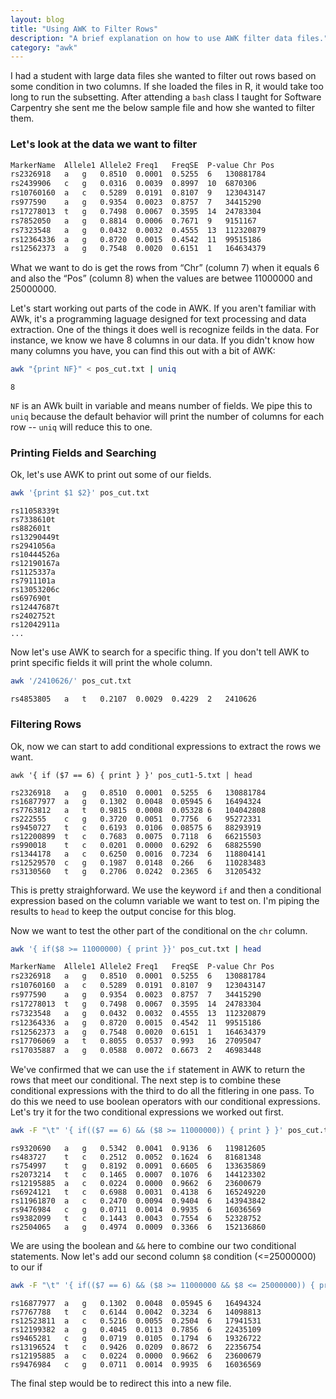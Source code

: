 ```yaml
---
layout: blog
title: "Using AWK to Filter Rows"
description: "A brief explanation on how to use AWK filter data files."
category: "awk"
---
```


I had a student with large data files she wanted to filter out rows based on some condition in two columns. If she loaded the files in R, it would take too long to run the subsetting. After attending a `bash` class I taught for Software Carpentry she sent me the below sample file and how she wanted to filter them.  

### Let's look at the data we want to filter

```bash
MarkerName  Allele1 Allele2 Freq1   FreqSE  P-value Chr Pos
rs2326918   a   g   0.8510  0.0001  0.5255  6   130881784
rs2439906   c   g   0.0316  0.0039  0.8997  10  6870306
rs10760160  a   c   0.5289  0.0191  0.8107  9   123043147
rs977590    a   g   0.9354  0.0023  0.8757  7   34415290
rs17278013  t   g   0.7498  0.0067  0.3595  14  24783304
rs7852050   a   g   0.8814  0.0006  0.7671  9   9151167
rs7323548   a   g   0.0432  0.0032  0.4555  13  112320879
rs12364336  a   g   0.8720  0.0015  0.4542  11  99515186
rs12562373  a   g   0.7548  0.0020  0.6151  1   164634379
```

What we want to do is get the rows from “Chr” (column 7) when it equals 6 and also the “Pos” (column 8) when the values are betwee 11000000  and 25000000.

Let's start working out parts of the code in AWK. If you aren't familiar with AWk, it's a programming laguage designed for text processing and data extraction. One of the things it does well is recognize feilds in the data. For instance, we know we have 8 columns in our data. If you didn't know how many columns you have, you can find this out with a bit of AWK: 

```bash
awk "{print NF}" < pos_cut.txt | uniq
```

```output
8
```

`NF` is an AWk built in variable and means number of fields. We pipe this to `uniq` because the default behavior will print the number of columns for each row -- `uniq` will reduce this to one. 

### Printing Fields and Searching

Ok, let's use AWK to print out some of our fields.  

```bash
awk '{print $1 $2}' pos_cut.txt
```

```output
rs11058339t
rs7338610t
rs882601t
rs13290449t
rs2941056a
rs10444526a
rs12190167a
rs1125337a
rs7911101a
rs13053206c
rs697690t
rs12447687t
rs2402752t
rs12042911a
...
```

Now let's use AWK to search for a specific thing. If you don't tell AWK to print specific fields it will print the whole column. 

```bash
awk '/2410626/' pos_cut.txt
```

```output
rs4853805   a   t   0.2107  0.0029  0.4229  2   2410626
```

### Filtering Rows 

Ok, now we can start to add conditional expressions to extract the rows we want.  

```
awk '{ if ($7 == 6) { print } }' pos_cut1-5.txt | head
```

```
rs2326918   a   g   0.8510  0.0001  0.5255  6   130881784
rs16877977  a   g   0.1302  0.0048  0.05945 6   16494324
rs7763812   a   t   0.9815  0.0008  0.05328 6   104042808
rs222555    c   g   0.3720  0.0051  0.7756  6   95272331
rs9450727   t   c   0.6193  0.0106  0.08575 6   88293919
rs12200899  t   c   0.7683  0.0075  0.7118  6   66215503
rs990018    t   c   0.0201  0.0000  0.6292  6   68825590
rs1344178   a   c   0.6250  0.0016  0.7234  6   118804141
rs12529570  c   g   0.1987  0.0148  0.266   6   110283483
rs3130560   t   g   0.2706  0.0242  0.2365  6   31205432
```

This is pretty straighforward. We use the keyword `if` and then a conditional expression based on the column variable we want to test on. I'm piping the results to `head` to keep the output concise for this blog. 

Now we want to test the other part of the conditional on the `chr` column. 

```bash
awk '{ if($8 >= 11000000) { print }}' pos_cut.txt | head
```

```bash
MarkerName  Allele1 Allele2 Freq1   FreqSE  P-value Chr Pos
rs2326918   a   g   0.8510  0.0001  0.5255  6   130881784
rs10760160  a   c   0.5289  0.0191  0.8107  9   123043147
rs977590    a   g   0.9354  0.0023  0.8757  7   34415290
rs17278013  t   g   0.7498  0.0067  0.3595  14  24783304
rs7323548   a   g   0.0432  0.0032  0.4555  13  112320879
rs12364336  a   g   0.8720  0.0015  0.4542  11  99515186
rs12562373  a   g   0.7548  0.0020  0.6151  1   164634379
rs17706069  a   t   0.8055  0.0537  0.993   16  27095047
rs17035887  a   g   0.0588  0.0072  0.6673  2   46983448
```

We've confirmed that we can use the `if` statement in AWK to return the rows that meet our conditional. The next step is to combine these conditional expressions with the third to do all the fitlering in one pass. To do this we need to use boolean operators with our conditional expressions. Let's try it for the two conditional expressions we worked out first. 

```bash
awk -F "\t" '{ if(($7 == 6) && ($8 >= 11000000)) { print } }' pos_cut.txt | tail
```

```
rs9320690   a   g   0.5342  0.0041  0.9136  6   119812605
rs483727    t   c   0.2512  0.0052  0.1624  6   81681348
rs754997    t   g   0.8192  0.0091  0.6605  6   133635869
rs2073214   t   c   0.1465  0.0007  0.1076  6   144123302
rs12195885  a   c   0.0224  0.0000  0.9662  6   23600679
rs6924121   t   c   0.6988  0.0031  0.4138  6   165249220
rs11961870  a   c   0.2470  0.0094  0.9404  6   143943842
rs9476984   c   g   0.0711  0.0014  0.9935  6   16036569
rs9382099   t   c   0.1443  0.0043  0.7554  6   52328752
rs2504065   a   g   0.4974  0.0009  0.3366  6   152136860
```

We are using the boolean and `&&` here to combine our two conditional statements. Now let's add our second column `$8` condition (<=25000000) to our if 

```bash
awk -F "\t" '{ if(($7 == 6) && ($8 >= 11000000 && $8 <= 25000000)) { print } }' pos_cut.txt
```

```output
rs16877977  a   g   0.1302  0.0048  0.05945 6   16494324
rs7767788   t   c   0.6144  0.0042  0.3234  6   14098813
rs12523811  a   c   0.5216  0.0055  0.2504  6   17941531
rs12199382  a   g   0.4045  0.0113  0.7856  6   22435109
rs9465281   c   g   0.0719  0.0105  0.1794  6   19326722
rs13196524  t   c   0.9426  0.0209  0.8672  6   22356754
rs12195885  a   c   0.0224  0.0000  0.9662  6   23600679
rs9476984   c   g   0.0711  0.0014  0.9935  6   16036569
```

The final step would be to redirect this into a new file.  
